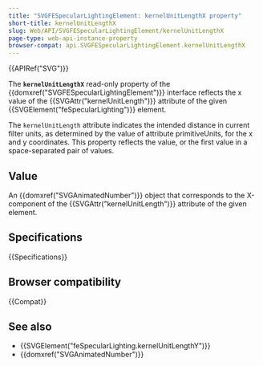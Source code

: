 ```yaml
---
title: "SVGFESpecularLightingElement: kernelUnitLengthX property"
short-title: kernelUnitLengthX
slug: Web/API/SVGFESpecularLightingElement/kernelUnitLengthX
page-type: web-api-instance-property
browser-compat: api.SVGFESpecularLightingElement.kernelUnitLengthX
---
```


{{APIRef("SVG")}}

The **`kernelUnitLengthX`** read-only property of the {{domxref("SVGFESpecularLightingElement")}} interface reflects the x value of the {{SVGAttr("kernelUnitLength")}} attribute of the given {{SVGElement("feSpecularLighting")}} element.

The `kernelUnitLength` attribute indicates the intended distance in current filter units, as determined by the value of attribute primitiveUnits, for the x and y coordinates. This property reflects the value, or the first value in a space-separated pair of values.

## Value

An {{domxref("SVGAnimatedNumber")}} object that corresponds to the X-component of the {{SVGAttr("kernelUnitLength")}} attribute of the given element.

## Specifications

{{Specifications}}

## Browser compatibility

{{Compat}}

## See also

- {{SVGElement("feSpecularLighting.kernelUnitLengthY")}}
- {{domxref("SVGAnimatedNumber")}}
